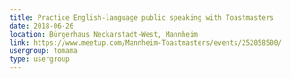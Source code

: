 ```yaml
---
title: Practice English-language public speaking with Toastmasters
date: 2018-06-26
location: Bürgerhaus Neckarstadt-West, Mannheim
link: https://www.meetup.com/Mannheim-Toastmasters/events/252058500/
usergroup: tomama
type: usergroup
---
```

